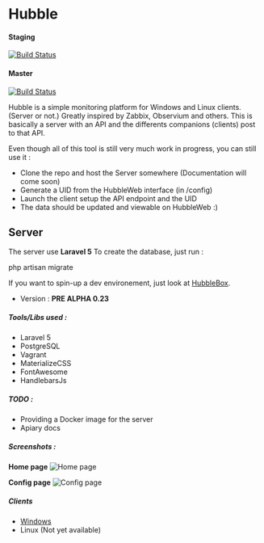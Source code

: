 # Hubble

#### Staging
[![Build Status](https://travis-ci.org/apcros/Hubble.svg?branch=staging)](https://travis-ci.org/apcros/Hubble)

#### Master
[![Build Status](https://travis-ci.org/apcros/Hubble.svg?branch=master)](https://travis-ci.org/apcros/Hubble)

Hubble is a simple monitoring platform for Windows and Linux clients. (Server or not.) Greatly inspired by Zabbix, Observium and others.
This is basically a server with an API and the differents companions (clients) post to that API. 

Even though all of this tool is still very much work in progress, you can still use it : 
- Clone the repo and host the Server somewhere (Documentation will come soon)
- Generate a UID from the HubbleWeb interface (in /config)
- Launch the client setup the API endpoint and the UID
- The data should be updated and viewable on HubbleWeb :)

## Server
The server use **Laravel 5**
To create the database, just run : 

  php artisan migrate
  
If you want to spin-up a dev environement, just look at [HubbleBox](https://github.com/apcros/HubbleBox). 


- Version : **PRE ALPHA 0.23**

##### Tools/Libs used :
- Laravel 5
- PostgreSQL
- Vagrant
- MaterializeCSS
- FontAwesome
- HandlebarsJs

##### TODO : 

- Providing a Docker image for the server
- Apiary docs

##### Screenshots : 

**Home page**
![Home page](http://i.imgur.com/0YMDiCj.png)

**Config page**
![Config page](http://i.imgur.com/ka5eAJz.png)

##### Clients

- [Windows](https://github.com/apcros/HubbleWin)
- Linux (Not yet available)

